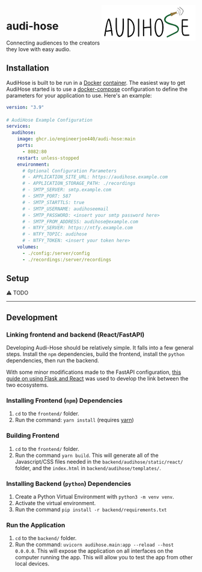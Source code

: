<img src="https://raw.githubusercontent.com/engineerjoe440/audi-hose/main/logo/audihose-logo.png" width="250" alt="logo" align="right">

# audi-hose

Connecting audiences to the creators they love with easy audio.

## Installation

AudiHose is built to be run in a [Docker](https://docs.docker.com/get-started/overview/)
[container](https://www.redhat.com/en/topics/containers/whats-a-linux-container).
The easiest way to get AudiHose started is to use a [docker-compose](https://docs.docker.com/compose/)
configuration to define the parameters for your application to use. Here's an
example:

```yaml
version: "3.9"

# AudiHose Example Configuration
services:
  audihose:
    image: ghcr.io/engineerjoe440/audi-hose:main
    ports:
      - 8082:80
    restart: unless-stopped
    environment:
      # Optional Configuration Parameters
      # - APPLICATION_SITE_URL: https://audihose.example.com
      # - APPLICATION_STORAGE_PATH: ./recordings
      # - SMTP_SERVER: smtp.example.com
      # - SMTP_PORT: 587
      # - SMTP_STARTTLS: true
      # - SMTP_USERNAME: audihoseemail
      # - SMTP_PASSWORD: <insert your smtp password here>
      # - SMTP_FROM_ADDRESS: audihose@example.com
      # - NTFY_SERVER: https://ntfy.example.com
      # - NTFY_TOPIC: audihose
      # - NTFY_TOKEN: <insert your token here>
    volumes:
      - ./config:/server/config
      - ./recordings:/server/recordings
```

## Setup

:warning: TODO

---

## Development

### Linking frontend and backend (React/FastAPI)

Developing Audi-Hose should be relatively simple. It falls into a few general
steps. Install the `npm` dependencies, build the frontend, install the `python`
dependencies, then run the backend.

With some minor modifications made to the FastAPI configuration,
[this guide on using Flask and React](https://blog.learningdollars.com/2019/11/29/how-to-serve-a-reactapp-with-a-flask-server/)
was used to develop the link between the two ecosystems.

### Installing Frontend (`npm`) Dependencies

1. `cd` to the `frontend/` folder.
2. Run the command: `yarn install` (requires [yarn](https://classic.yarnpkg.com/lang/en/docs/install/))

### Building Frontend

1. `cd` to the `frontend/` folder.
2. Run the command `yarn build`. This will generate all of the Javascript/CSS
files needed in the `backend/audihose/static/react/` folder, and the `index.html`
in `backend/audihose/templates/`.

### Installing Backend (`python`) Dependencies

1. Create a Python Virtual Environment with `python3 -m venv venv`.
2. Activate the virtual environment.
3. Run the command `pip install -r backend/requirements.txt`

### Run the Application

1. `cd` to the `backend/` folder.
2. Run the command: `uvicorn audihose.main:app --reload --host 0.0.0.0`. This
will expose the application on all interfaces on the computer running the app.
This will allow you to test the app from other local devices.

